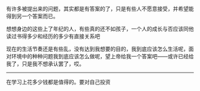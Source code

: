 有许多被提出来的问题，其实都是有答案的了，只是有些人不愿意接受，并希望能得到另一个答案而已。

  

想想身边的这些上了年纪的人，有些真的还不如孩子，一个人的成长与否应该同他读过书得多少和经历的多少有直接关系吧

  

现在的生活节奏还是有些乱，没有达到我想要的目的，我到底应该怎么生活呢，面对环境中的种种问题我到底应该怎么做呢，望上帝给我一个答案吧——或许已经给我了，只是我不想承认罢了，哎。
___
在学习上花多少钱都是值得的。要对自己投资